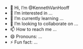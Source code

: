- 👋 Hi, I’m @KennethVanHooff
- 👀 I’m interested in ...
- 🌱 I’m currently learning ...
- 💞️ I’m looking to collaborate on ...
- 📫 How to reach me ...
- 😄 Pronouns: ...
- ⚡ Fun fact: ...

<!---
KennethVanHooff/KennethVanHooff is a ✨ special ✨ repository because its `README.md` (this file) appears on your GitHub profile.
You can click the Preview link to take a look at your changes.
--->
